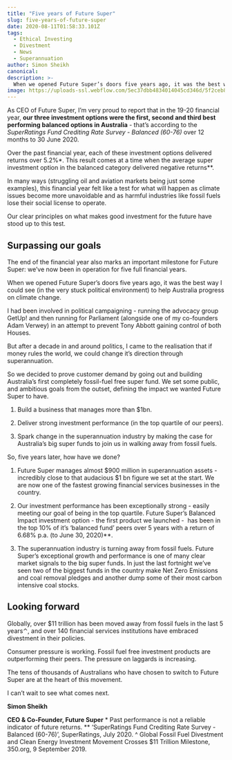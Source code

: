 ```yaml
---
title: "Five years of Future Super"
slug: five-years-of-future-super
date: 2020-08-11T01:58:33.101Z
tags:
  - Ethical Investing
  - Divestment
  - News
  - Superannuation
author: Simon Sheikh
canonical:
description: >-
  When we opened Future Super’s doors five years ago, it was the best way I could see to help Australia progress on climate change.
image: https://uploads-ssl.webflow.com/5ec37dbb4834014045cd346d/5f2ceb8ae5063fded1e53956_image-simonblog.jpg
---
```


As CEO of Future Super, I’m very proud to report that in the 19-20 financial year, **our three investment options were the first, second and third best performing balanced options in Australia** - that’s according to the _SuperRatings Fund Crediting Rate Survey - Balanced (60-76)_ over 12 months to 30 June 2020.

Over the past financial year, each of these investment options delivered returns over 5.2%\*. This result comes at a time when the average super investment option in the balanced category delivered negative returns\*\*.

In many ways (struggling oil and aviation markets being just some examples), this financial year felt like a test for what will happen as climate issues become more unavoidable and as harmful industries like fossil fuels lose their social license to operate.

Our clear principles on what makes good investment for the future have stood up to this test.

## **Surpassing our goals**

The end of the financial year also marks an important milestone for Future Super: we’ve now been in operation for five full financial years.

When we opened Future Super’s doors five years ago, it was the best way I could see (in the very stuck political environment) to help Australia progress on climate change.

I had been involved in political campaigning - running the advocacy group GetUp! and then running for Parliament (alongside one of my co-founders Adam Verwey) in an attempt to prevent Tony Abbott gaining control of both Houses.

But after a decade in and around politics, I came to the realisation that if money rules the world, we could change it’s direction through superannuation.

So we decided to prove customer demand by going out and building Australia’s first completely fossil-fuel free super fund. We set some public, and ambitious goals from the outset, defining the impact we wanted Future Super to have.

1.  Build a business that manages more than $1bn.

2.  Deliver strong investment performance (in the top quartile of our peers).

3.  Spark change in the superannuation industry by making the case for Australia’s big super funds to join us in walking away from fossil fuels.

So, five years later, how have we done?

1.  Future Super manages almost $900 million in superannuation assets - incredibly close to that audacious $1 bn figure we set at the start. We are now one of the fastest growing financial services businesses in the country.

2.  Our investment performance has been exceptionally strong - easily meeting our goal of being in the top quartile. Future Super’s Balanced Impact investment option - the first product we launched -  has been in the top 10% of it’s ‘balanced fund’ peers over 5 years with a return of 6.68% p.a. (to June 30, 2020)\*\*.

3.  The superannuation industry is turning away from fossil fuels. Future Super’s exceptional growth and performance is one of many clear market signals to the big super funds. In just the last fortnight we’ve seen two of the biggest funds in the country make Net Zero Emissions and coal removal pledges and another dump some of their most carbon intensive coal stocks.

## **Looking forward**

Globally, over $11 trillion has been moved away from fossil fuels in the last 5 years⌃, and over 140 financial services institutions have embraced divestment in their policies.

Consumer pressure is working. Fossil fuel free investment products are outperforming their peers. The pressure on laggards is increasing.

The tens of thousands of Australians who have chosen to switch to Future Super are at the heart of this movement.

I can’t wait to see what comes next.

**Simon Sheikh**

**CEO & Co-Founder, Future Super** \* Past performance is not a reliable indicator of future returns.
\*\* ‘SuperRatings Fund Crediting Rate Survey - Balanced (60-76)’, SuperRatings, July 2020.
^ Global Fossil Fuel Divestment and Clean Energy Investment Movement Crosses $11 Trillion Milestone, 350.org, 9 September 2019.

